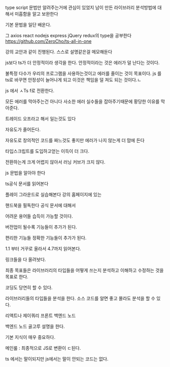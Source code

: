 type script 문법만 알려주는거에 관심이 있었지 남이 만든 라이브러리 분석방법에 대해서 미흡함을 알고 보완한다

기본 문법을 일단 배운다.

그 axios react nodejs express jQuery redux의 type을 공부한다
https://github.com/ZeroCho/ts-all-in-one

강의 교안과 같이 진행된다.
스스로 설명같은걸 메모해둔다 

js보다 ts가 더 안정적이라 생각을 한다.
안정적이라는 것은 에러가 덜 난다는 것이다.

불특정 다수가 우리의 프로그램을 사용하는것이고 에러를 줄이는 것이 목표이다.
js 를 ts로 바꾸면 안정성이 늘어나게 되고 이것은 책임을 덜 져도 되는 것이다.ㄴ

js 에서 ㅅTs  f로 전환한다.

모든 에러를 막아주는건 아니다 사소한 에러 실수들을 잡아주기때문에 황당한 이유를 막아준다.

트레이드 오프라고 해서 일는것도 있다

자유도가 줄어든다.

자유도로 창의적인 코드를 짜느것도 좋지만 에러가 나지 않는게 더 맘에 든다

타입스크립트를 도입하고얻는 이득이 더 크다.

전환하는게 크게 어렵지 않아서 러닝 커브가 크지 않다.

js 문법을 알아야 한다

ts공식 문서를 읽어본다

플레이 그라운드로 실습해본다 강의 홈페이지에 있는

핸드북을 필독한다 공식 문서에 대해서

어려운 용어들 습득이 가능할 것이다.

버전업이 될수록 기능들이 추가가 된다.

편리한 기능들 정확한 기능들이 추가가 된다.

1.1 부터 거꾸로 올라서 4.7까지 읽어본다.

링크들을 다 올려놧다. 

최종 목표들은 라이브러리의 타입들을 어떻게 쓰는지 분석하고 이해하고 수정하는 것을 목표로 한다.

코딩도 당연히 할 수 있다.

라이브러리들의 타입들을 분석을 한다.
소스 코드를 알면 좋고 몰라도 분석을 할 수 있다.

리액트나 제이쿼리 프론트 백엔드 노드

백엔드 노드 골고루 설명을 한다.

기본 지식이 매우 중요하다.

메인룰 : 최종적으로 JS로 변환이 ㄷ된다.

ts 에서는 말이되지만 js에서는 말이 안되는 코드는 없다.
